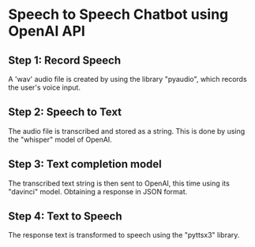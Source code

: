 # Speech to Speech Chatbot using OpenAI API

## Step 1: Record Speech

A 'wav' audio file is created by using the library "pyaudio", which records the user's voice input.

## Step 2: Speech to Text

The audio file is transcribed and stored as a string. This is done by using the "whisper" model of OpenAI.

## Step 3: Text completion model

The transcribed text string is then sent to OpenAI, this time using its "davinci" model. Obtaining a response in JSON format.

## Step 4: Text to Speech

The response text is transformed to speech using the "pyttsx3" library.
